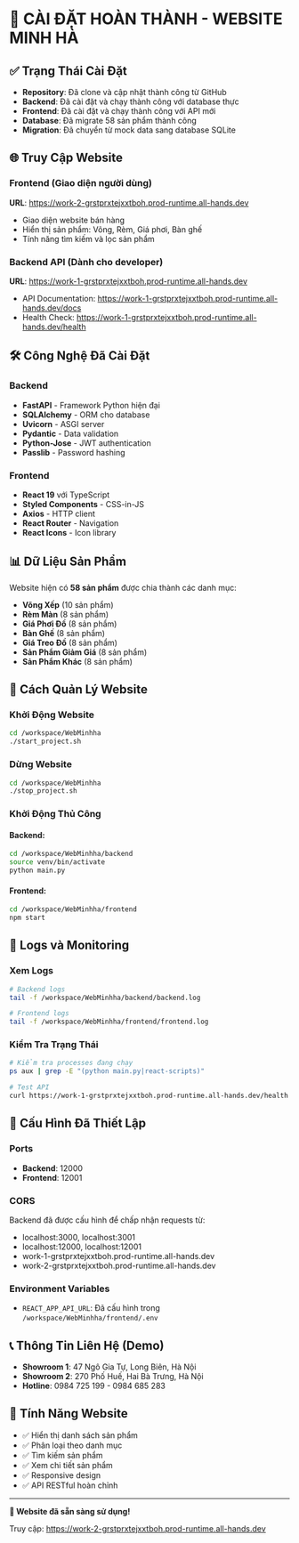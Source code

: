 # 🎉 CÀI ĐẶT HOÀN THÀNH - WEBSITE MINH HÀ

## ✅ Trạng Thái Cài Đặt
- **Repository**: Đã clone và cập nhật thành công từ GitHub
- **Backend**: Đã cài đặt và chạy thành công với database thực
- **Frontend**: Đã cài đặt và chạy thành công với API mới
- **Database**: Đã migrate 58 sản phẩm thành công
- **Migration**: Đã chuyển từ mock data sang database SQLite

## 🌐 Truy Cập Website

### Frontend (Giao diện người dùng)
**URL**: https://work-2-grstprxtejxxtboh.prod-runtime.all-hands.dev
- Giao diện website bán hàng
- Hiển thị sản phẩm: Võng, Rèm, Giá phơi, Bàn ghế
- Tính năng tìm kiếm và lọc sản phẩm

### Backend API (Dành cho developer)
**URL**: https://work-1-grstprxtejxxtboh.prod-runtime.all-hands.dev
- API Documentation: https://work-1-grstprxtejxxtboh.prod-runtime.all-hands.dev/docs
- Health Check: https://work-1-grstprxtejxxtboh.prod-runtime.all-hands.dev/health

## 🛠️ Công Nghệ Đã Cài Đặt

### Backend
- **FastAPI** - Framework Python hiện đại
- **SQLAlchemy** - ORM cho database
- **Uvicorn** - ASGI server
- **Pydantic** - Data validation
- **Python-Jose** - JWT authentication
- **Passlib** - Password hashing

### Frontend
- **React 19** với TypeScript
- **Styled Components** - CSS-in-JS
- **Axios** - HTTP client
- **React Router** - Navigation
- **React Icons** - Icon library

## 📊 Dữ Liệu Sản Phẩm
Website hiện có **58 sản phẩm** được chia thành các danh mục:
- **Võng Xếp** (10 sản phẩm)
- **Rèm Màn** (8 sản phẩm) 
- **Giá Phơi Đồ** (8 sản phẩm)
- **Bàn Ghế** (8 sản phẩm)
- **Giá Treo Đồ** (8 sản phẩm)
- **Sản Phẩm Giảm Giá** (8 sản phẩm)
- **Sản Phẩm Khác** (8 sản phẩm)

## 🚀 Cách Quản Lý Website

### Khởi Động Website
```bash
cd /workspace/WebMinhha
./start_project.sh
```

### Dừng Website
```bash
cd /workspace/WebMinhha
./stop_project.sh
```

### Khởi Động Thủ Công

#### Backend:
```bash
cd /workspace/WebMinhha/backend
source venv/bin/activate
python main.py
```

#### Frontend:
```bash
cd /workspace/WebMinhha/frontend
npm start
```

## 📝 Logs và Monitoring

### Xem Logs
```bash
# Backend logs
tail -f /workspace/WebMinhha/backend/backend.log

# Frontend logs  
tail -f /workspace/WebMinhha/frontend/frontend.log
```

### Kiểm Tra Trạng Thái
```bash
# Kiểm tra processes đang chạy
ps aux | grep -E "(python main.py|react-scripts)"

# Test API
curl https://work-1-grstprxtejxxtboh.prod-runtime.all-hands.dev/health
```

## 🔧 Cấu Hình Đã Thiết Lập

### Ports
- **Backend**: 12000
- **Frontend**: 12001

### CORS
Backend đã được cấu hình để chấp nhận requests từ:
- localhost:3000, localhost:3001
- localhost:12000, localhost:12001  
- work-1-grstprxtejxxtboh.prod-runtime.all-hands.dev
- work-2-grstprxtejxxtboh.prod-runtime.all-hands.dev

### Environment Variables
- `REACT_APP_API_URL`: Đã cấu hình trong `/workspace/WebMinhha/frontend/.env`

## 📞 Thông Tin Liên Hệ (Demo)
- **Showroom 1**: 47 Ngô Gia Tự, Long Biên, Hà Nội
- **Showroom 2**: 270 Phố Huế, Hai Bà Trưng, Hà Nội  
- **Hotline**: 0984 725 199 - 0984 685 283

## 🎯 Tính Năng Website
- ✅ Hiển thị danh sách sản phẩm
- ✅ Phân loại theo danh mục
- ✅ Tìm kiếm sản phẩm
- ✅ Xem chi tiết sản phẩm
- ✅ Responsive design
- ✅ API RESTful hoàn chỉnh

---

**🎉 Website đã sẵn sàng sử dụng!**

Truy cập: https://work-2-grstprxtejxxtboh.prod-runtime.all-hands.dev